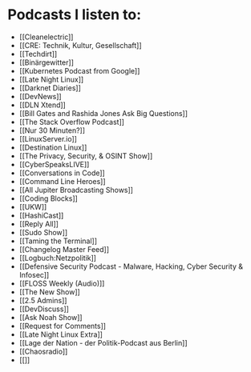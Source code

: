 # Podcasts I listen to:

 - [[Cleanelectric]]
 - [[CRE: Technik, Kultur, Gesellschaft]]
 - [[Techdirt]]
 - [[Binärgewitter]]
 - [[Kubernetes Podcast from Google]]
 - [[Late Night Linux]]
 - [[Darknet Diaries]]
 - [[DevNews]]
 - [[DLN Xtend]]
 - [[Bill Gates and Rashida Jones Ask Big Questions]]
 - [[The Stack Overflow Podcast]]
 - [[Nur 30 Minuten?]]
 - [[LinuxServer.io]]
 - [[Destination Linux]]
 - [[The Privacy, Security, &amp; OSINT Show]]
 - [[CyberSpeaksLIVE]]
 - [[Conversations in Code]]
 - [[Command Line Heroes]]
 - [[All Jupiter Broadcasting Shows]]
 - [[Coding Blocks]]
 - [[UKW]]
 - [[HashiCast]]
 - [[Reply All]]
 - [[Sudo Show]]
 - [[Taming the Terminal]]
 - [[Changelog Master Feed]]
 - [[Logbuch:Netzpolitik]]
 - [[Defensive Security Podcast - Malware, Hacking, Cyber Security & Infosec]]
 - [[FLOSS Weekly (Audio)]]
 - [[The New Show]]
 - [[2.5 Admins]]
 - [[DevDiscuss]]
 - [[Ask Noah Show]]
 - [[Request for Comments]]
 - [[Late Night Linux Extra]]
 - [[Lage der Nation - der Politik-Podcast aus Berlin]]
 - [[Chaosradio]]
 - [[]]
			<outline text="Ladybug Podcast" xmlUrl="https://pinecast.com/feed/ladybug-podcast" type="rss" />
			<outline xmlUrl="http://www.ndr.de/nachrichten/info/podcast4684.xml" type="rss" text="Das Coronavirus-Update von NDR Info" />
			<outline text="Netzpolitik Podcast – netzpolitik.org" xmlUrl="https://netzpolitik.org/category/netzpolitik-podcast/feed/" type="rss" />
			<outline type="rss" text="Sysadministrivia" xmlUrl="https://sysadministrivia.com/itunes" />
			<outline text="Freak Show" xmlUrl="https://feeds.metaebene.me/freakshow/m4a" type="rss" />
			<outline xmlUrl="https://feeds.mozilla-podcasts.org/irl" type="rss" text="IRL - Online Life Is Real Life" />
			<outline type="rss" text="Home Assistant Podcast" xmlUrl="https://hasspodcast.io/feed/podcast/" />
			<outline type="rss" text="Security Now (Audio)" xmlUrl="https://feeds.twit.tv/sn.xml" />
			<outline type="rss" xmlUrl="https://www.denkangebot.org/feed/mp3/" text="Denkangebot Podcast" />
			<outline text="Open Source Voices" xmlUrl="https://feeds.fireside.fm/opensourcevoices/rss" type="rss" />
			<outline type="rss" text="Unleash IT: A Podcast About Continuous Transformation" xmlUrl="https://feeds.sounder.fm/9733/rss.xml" />
			<outline type="rss" xmlUrl="https://podcast.entbehrlich.es/feed/mp3/" text="Entbehrliches - Unterhaltsames Wissen aus der Wikipedia" />
			<outline type="rss" xmlUrl="https://feeds.buzzsprout.com/800381.rss" text="Humans+Tech" />
			<outline text="The Nextcloud Podcast" xmlUrl="https://nextcloud.com/podcast-feed-opus.rss" type="rss" />
			<outline xmlUrl="http://alternativlos.org/alternativlos.rss" type="rss" text="Alternativlos" />
			<outline type="rss" xmlUrl="https://feeds.metaebene.me/raumzeit/m4a" text="Raumzeit" />
			<outline text="Bits und so" xmlUrl="http://www.bitsundso.de/feed/" type="rss" />
			<outline type="rss" text="Automators" xmlUrl="https://www.relay.fm/automators/feed" />
			<outline text="Bad Voltage" type="rss" xmlUrl="https://badvoltage.org/feed/mp3/" />
			<outline type="rss" text="Finanzfluss Podcast" xmlUrl="https://finanzfluss.podigee.io/feed/mp3" />
			<outline type="rss" xmlUrl="https://pinecast.com/feed/thats-my-jamstack" text="That&apos;s my JAMstack" />
			<outline xmlUrl="https://rss.art19.com/not-overthinking" type="rss" text="Not Overthinking" />
			<outline text="Life Kit" type="rss" xmlUrl="https://feeds.npr.org/510338/podcast.xml" />
			<outline text="Der Finanzwesir rockt - Der etwas andere Podcast über Geld und finanzielle Bildung" xmlUrl="https://finanzwesir-rockt.podigee.io/feed/mp3" type="rss" />
			<outline type="rss" text="Finanzrocker - Dein Soundtrack für Finanzen und Freiheit" xmlUrl="https://finanzrocker.podigee.io/feed/mp3" />
			<outline type="rss" text="Aktien mit Kopf - Investieren für Privatanleger" xmlUrl="https://aktienmitkopf.podcaster.de/kolja.rss" />
			<outline text="Ach? Triumvirat für historisch inspirierte Humorvermittlung" type="rss" xmlUrl="https://ach.podigee.io/feed/mp3" />
			<outline text="Americana für Euch" xmlUrl="http://feeds.feedburner.com/AmericanaFrEuch" type="rss" />
			<outline text="El Dinero - Damit Dir Geldanlage nicht spanisch vorkommt!" xmlUrl="https://eldinero.podigee.io/feed/mp3" type="rss" />
			<outline xmlUrl="https://feeds.simplecast.com/dLRotFGk" text="Developer Tea" type="rss" />
			<outline xmlUrl="http://feeds.soundcloud.com/users/soundcloud:users:294830682/sounds.rss" type="rss" text="Papierdrachen Podcast" />
			<outline type="rss" text="2022 – Zukunft verstehen. Wie Technik die Welt verändert." xmlUrl="https://zukunft-verstehen.podigee.io/feed/mp3" />
			<outline type="rss" text="Geschichten aus der Geschichte" xmlUrl="https://www.geschichte.fm/feed/mp3/" />
		</outline>
	</body>
</opml>